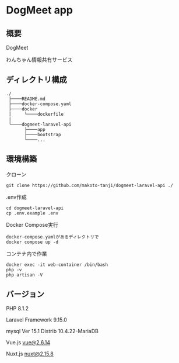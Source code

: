 # DogMeet app

## 概要

DogMeet

わんちゃん情報共有サービス


## ディレクトリ構成

```
./
 ├────README.md
 ├────docker-compose.yaml
 ├────docker
 |     └────dockerfile
 |
 └────dogmeet-laravel-api
       ├────app
       ├────bootstrap
       └────...
```

## 環境構築

クローン
```
git clone https://github.com/makoto-tanji/dogmeet-laravel-api ./
```
.env作成
```
cd dogmeet-laravel-api
cp .env.example .env
```

Docker Compose実行
```
docker-compose.yamlがあるディレクトリで
docker compose up -d
```

コンテナ内で作業
```
docker exec -it web-container /bin/bash
php -v
php artisan -V
```

## バージョン

PHP  8.1.2

Laravel  Framework 9.15.0

mysql  Ver 15.1 Distrib 10.4.22-MariaDB

Vue.js  vue@2.6.14

Nuxt.js  nuxt@2.15.8
